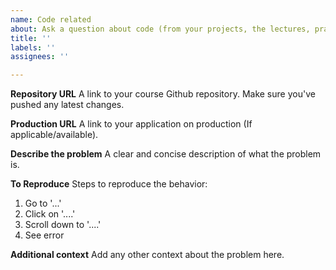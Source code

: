 ```yaml
---
name: Code related
about: Ask a question about code (from your projects, the lectures, practice tasks, etc.)
title: ''
labels: ''
assignees: ''

---
```

**Repository URL**
A link to your course Github repository. Make sure you've pushed any latest changes.

**Production URL**
A link to your application on production (If applicable/available).

**Describe the problem**
A clear and concise description of what the problem is. 

**To Reproduce**
Steps to reproduce the behavior:
1. Go to '...'
2. Click on '....'
3. Scroll down to '....'
4. See error

**Additional context**
Add any other context about the problem here.

